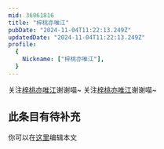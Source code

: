 ```yaml
---
mid: 36061816
title: "梓桃亦唯江"
pubDate: "2024-11-04T11:22:13.249Z"
updatedDate: "2024-11-04T11:22:13.249Z"
profile:
  {
    Nickname: ["梓桃亦唯江"],
  }
---
```


关注[梓桃亦唯江](https://space.bilibili.com/36061816)谢谢喵~ 关注[梓桃亦唯江](https://space.bilibili.com/36061816)谢谢喵~

## 此条目有待补充
你可以在[这里](https://github.com/Yuhanawa/VTuber.ICU-Content/edit/master/v/梓桃亦唯江/index.md)编辑本文

